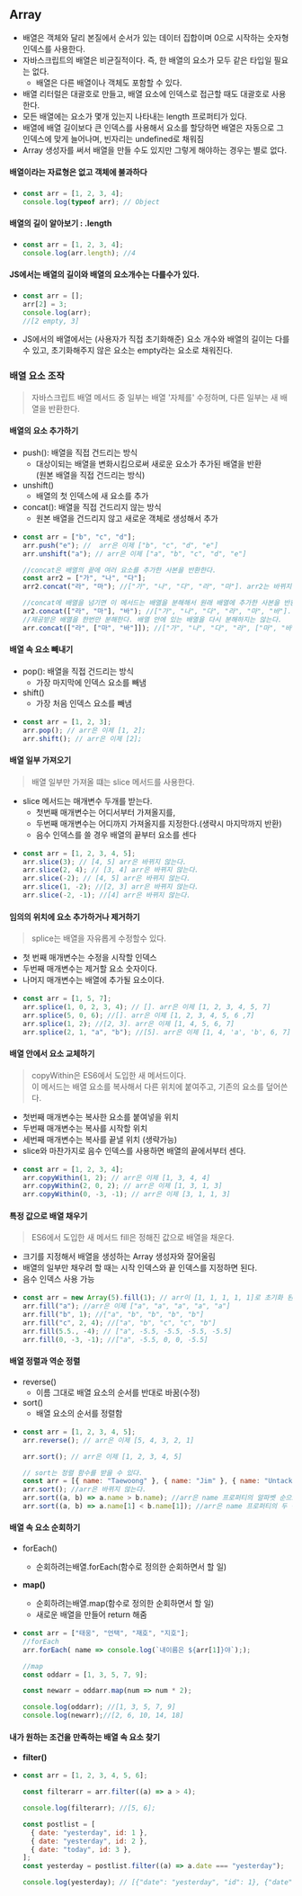 ## Array

- 배열은 객체와 달리 본질에서 순서가 있는 데이터 집합이며 0으로 시작하는 숫자형 인덱스를 사용한다.
- 자바스크립트의 배열은 비균질적이다. 즉, 한 배열의 요소가 모두 같은 타입일 필요는 없다.
  - 배열은 다른 배열이나 객체도 포함할 수 있다.
- 배열 리터럴은 대괄호로 만들고, 배열 요소에 인덱스로 접근할 때도 대괄호로 사용한다.
- 모든 배열에는 요소가 몇개 있는지 나타내는 length 프로퍼티가 있다.
- 배열에 배열 길이보다 큰 인덱스를 사용해서 요소를 할당하면 배열은 자동으로 그 인덱스에 맞게 늘어나며, 빈자리는 undefined로 채워짐
- Array 생성자를 써서 배열을 만들 수도 있지만 그렇게 해야하는 경우는 별로 없다.

#### 배열이라는 자료형은 없고 객체에 불과하다

- ```javascript
  const arr = [1, 2, 3, 4];
  console.log(typeof arr); // Object
  ```

#### 배열의 길이 알아보기 : .length

- ```javascript
  const arr = [1, 2, 3, 4];
  console.log(arr.length); //4
  ```

#### JS에서는 배열의 길이와 배열의 요소개수는 다를수가 있다.

- ```javascript
  const arr = [];
  arr[2] = 3;
  console.log(arr);
  //[2 empty, 3]
  ```
- JS에서의 배열에서는 (사용자가 직접 초기화해준) 요소 개수와 배열의 길이는 다를 수 있고, 초기화해주지 않은 요소는 empty라는 요소로 채워진다.

### 배열 요소 조작

> 자바스크립트 배열 메서드 중 일부는 배열 '자체를' 수정하며, 다른 일부는 새 배열을 반환한다.

#### 배열의 요소 추가하기

- push(): 배열을 직접 건드리는 방식
  - 대상이되는 배열을 변화시킴으로써 새로운 요소가 추가된 배열을 반환<br>(원본 배열을 직접 건드리는 방식)
- unshift()
  - 배열의 첫 인덱스에 새 요소를 추가
- concat(): 배열을 직접 건드리지 않는 방식
  - 원본 배열을 건드리지 않고 새로운 객체로 생성해서 추가
- ```js
  const arr = ["b", "c", "d"];
  arr.push("e"); //  arr은 이제 ["b", "c", "d", "e"]
  arr.unshift("a"); // arr은 이제 ["a", "b", "c", "d", "e"]

  //concat은 배열의 끝에 여러 요소를 추가한 사본을 반환한다.
  const arr2 = ["가", "나", "다"];
  arr2.concat("라", "마"); //["가", "나", "다", "라", "마"]. arr2는 바뀌지 않는다.

  //concat에 배열을 넘기면 이 메서드는 배열을 분해해서 원래 배열에 추가한 사본을 반환함
  ar2.concat(["라", "마"], "바"); //["가", "나", "다", "라", "마", "바"]. arr2는 바뀌지 않는다.
  //제공받은 배열을 한번만 분해한다. 배열 안에 있는 배열을 다시 분해하지는 않는다.
  arr.concat(["라", ["마", "바"]]); //["가", "나", "다", "라", ["마", "바"]]. arr2는 바뀌지 않는다.
  ```

#### 배열 속 요소 빼내기

- pop(): 배열을 직접 건드리는 방식
  - 가장 마지막에 인덱스 요소를 빼냄
- shift()
  - 가장 처음 인덱스 요소를 빼냄
- ```js
  const arr = [1, 2, 3];
  arr.pop(); // arr은 이제 [1, 2];
  arr.shift(); // arr은 이제 [2];
  ```

#### 배열 일부 가져오기

> 배열 일부만 가져올 떄는 slice 메서드를 사용한다.

- slice 메서드는 매개변수 두개를 받는다.
  - 첫번째 매개변수는 어디서부터 가져올지를,
  - 두번째 매개변수는 어디까지 가져올지를 지정한다.(생략시 마지막까지 반환)
  - 음수 인덱스를 쓸 경우 배열의 끝부터 요소를 센다
- ```js
  const arr = [1, 2, 3, 4, 5];
  arr.slice(3); // [4, 5] arr은 바뀌지 않는다.
  arr.slice(2, 4); // [3, 4] arr은 바뀌지 않는다.
  arr.slice(-2); // [4, 5] arr은 바뀌지 않는다.
  arr.slice(1, -2); //[2, 3] arr은 바뀌지 않는다.
  arr.slice(-2, -1); //[4] arr은 바뀌지 않는다.
  ```

#### 임의의 위치에 요소 추가하거나 제거하기

> splice는 배열을 자유롭게 수정할수 있다.

- 첫 번째 매개변수는 수정을 시작할 인덱스
- 두번째 매개변수는 제거할 요소 숫자이다.
- 나머지 매개변수는 배열에 추가될 요소이다.
- ```js
  const arr = [1, 5, 7];
  arr.splice(1, 0, 2, 3, 4); // []. arr은 이제 [1, 2, 3, 4, 5, 7]
  arr.splice(5, 0, 6); //[]. arr은 이제 [1, 2, 3, 4, 5, 6 ,7]
  arr.splice(1, 2); //[2, 3]. arr은 이제 [1, 4, 5, 6, 7]
  arr.splice(2, 1, "a", "b"); //[5]. arr은 이제 [1, 4, 'a', 'b', 6, 7]
  ```

#### 배열 안에서 요소 교체하기

> copyWithin은 ES6에서 도입한 새 메서드이다. <br> 이 메서드는 배열 요소를 복사해서 다른 위치에 붙여주고, 기존의 요소를 덮어쓴다.

- 첫번째 매개변수는 복사한 요소를 붙여넣을 위치
- 두번째 매개변수는 복사를 시작할 위치
- 세번째 매개변수는 복사를 끝낼 위치 (생략가능)
- slice와 마찬가지로 음수 인덱스를 사용하면 배열의 끝에서부터 센다.
- ```js
  const arr = [1, 2, 3, 4];
  arr.copyWithin(1, 2); // arr은 이제 [1, 3, 4, 4]
  arr.copyWithin(2, 0, 2); // arr은 이제 [1, 3, 1, 3]
  arr.copyWithin(0, -3, -1); // arr은 이제 [3, 1, 1, 3]
  ```

#### 특정 값으로 배열 채우기

> ES6에서 도입한 새 메서드 fill은 정해진 값으로 배열을 채운다.

- 크기를 지정해서 배열을 생성하는 Array 생성자와 잘어울림
- 배열의 일부만 채우려 할 때는 시작 인덱스와 끝 인덱스를 지정하면 된다.
- 음수 인덱스 사용 가능
- ```js
  const arr = new Array(5).fill(1); // arr이 [1, 1, 1, 1, 1]로 초기화 된다.
  arr.fill("a"); //arr은 이제 ["a", "a", "a", "a", "a"]
  arr.fill("b", 1); //["a", "b", "b", "b", "b"]
  arr.fill("c", 2, 4); //["a", "b", "c", "c", "b"]
  arr.fill(5.5., -4); // ["a", -5.5, -5.5, -5.5, -5.5]
  arr.fill(0, -3, -1); //["a", -5.5, 0, 0, -5.5]
  ```

#### 배열 정렬과 역순 정렬

- reverse()
  - 이름 그대로 배열 요소의 순서를 반대로 바꿈(수정)
- sort()
  - 배열 요소의 순서를 정렬함
- ```js
  const arr = [1, 2, 3, 4, 5];
  arr.reverse(); // arr은 이제 [5, 4, 3, 2, 1]

  arr.sort(); // arr은 이제 [1, 2, 3, 4, 5]

  // sort는 정렬 함수를 받을 수 있다.
  const arr = [{ name: "Taewoong" }, { name: "Jim" }, { name: "Untack" }, { name: "Amanda" }];
  arr.sort(); //arr은 바뀌지 않는다.
  arr.sort((a, b) => a.name > b.name); //arr은 name 프로퍼티의 알파벳 순으로 정렬됨
  arr.sort((a, b) => a.name[1] < b.name[1]); //arr은 name 프로퍼티의 두 번째 글자의 알파벳 역순으로 정렬됨
  ```


#### 배열 속 요소 순회하기

- forEach()

  - 순회하려는배열.forEach(함수로 정의한 순회하면서 할 일)

- **map()**
  - 순회하려는배열.map(함수로 정의한 순회하면서 할 일)
  - 새로운 배열을 만들어 return 해줌
- ```javascript
  const arr = ["태웅", "언택", "재호", "지호"];
  //forEach
  arr.forEach( name => console.log(`내이름은 ${arr[1]}야`););

  //map
  const oddarr = [1, 3, 5, 7, 9];

  const newarr = oddarr.map(num => num * 2);

  console.log(oddarr); //[1, 3, 5, 7, 9]
  console.log(newarr);//[2, 6, 10, 14, 18]
  ```

#### 내가 원하는 조건을 만족하는 배열 속 요소 찾기

- **filter()**

- ```javascript
  const arr = [1, 2, 3, 4, 5, 6];

  const filterarr = arr.filter((a) => a > 4);

  console.log(filterarr); //[5, 6];

  const postlist = [
    { date: "yesterday", id: 1 },
    { date: "yesterday", id: 2 },
    { date: "today", id: 3 },
  ];
  const yesterday = postlist.filter((a) => a.date === "yesterday");

  console.log(yesterday); // [{"date": "yesterday", "id": 1}, {"date": "yesterday", "id": 2}]
  ```
